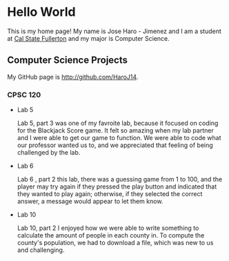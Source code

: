 # Hello World

This is my home page! My name is Jose Haro - Jimenez and I am a student at [Cal State Fullerton](http://www.fullerton.edu/) and my major is Computer Science.

## Computer Science Projects

My GitHub page is http://github.com/HaroJ14.

### CPSC 120

* Lab 5

    Lab 5, part 3 was one of my favroite lab, because it focused on coding for the Blackjack Score game. It felt so amazing when my lab partner and I were able to get our game to function. We were able to code what our professor wanted us to, and we appreciated that feeling of being challenged by the lab.

* Lab 6

    Lab 6 , part 2 this lab, there was a guessing game from 1 to 100, and the player may try again if they pressed the play button and indicated that they wanted to play again; otherwise, if they selected the correct answer, a message would appear to let them know.

* Lab 10

    Lab 10, part 2 I enjoyed how we were able to write something to calculate the amount of people in each county in. To compute the county's population, we had to download a file, which was new to us and challenging.